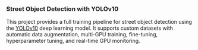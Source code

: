 ### Street Object Detection with YOLOv10

This project provides a full training pipeline for street object detection using the [YOLOv10](https://github.com/THU-MIG/yolov10) deep learning model. It supports custom datasets with automatic data augmentation, multi-GPU training, fine-tuning, hyperparameter tuning, and real-time GPU monitoring.


